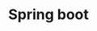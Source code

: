 ---
# Featured tags need to have either the `list` or `grid` layout (PRO only).
layout: list

# The title of the tag's page.
title: Spring boot

# The name of the tag, used in a post's front matter (e.g. tags: [<slug>]).
slug: Spring

# (Optional) Write a short (~150 characters) description of this featured tag.
description: >
  Spring boot 개발

# (Optional) You can disable grouping posts by date.
# no_groups: true

# Exclude this example category from the sitemap.
# DON'T USE THIS SETTING IN YOUR CATEGORIES!
sitemap: false
---